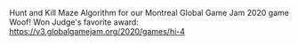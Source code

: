 Hunt and Kill Maze Algorithm for our Montreal Global Game Jam 2020 game Woof!
Won Judge's favorite award: https://v3.globalgamejam.org/2020/games/hi-4
